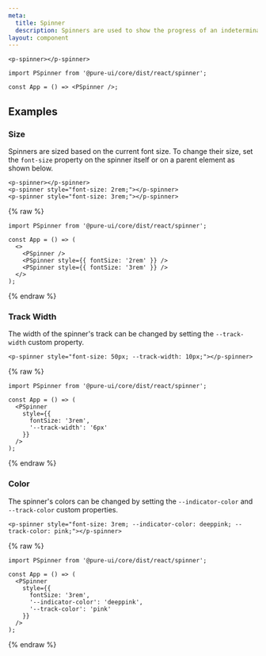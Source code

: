 ```yaml
---
meta:
  title: Spinner
  description: Spinners are used to show the progress of an indeterminate operation.
layout: component
---
```


```html:preview
<p-spinner></p-spinner>
```

```jsx:react
import PSpinner from '@pure-ui/core/dist/react/spinner';

const App = () => <PSpinner />;
```

## Examples

### Size

Spinners are sized based on the current font size. To change their size, set the `font-size` property on the spinner itself or on a parent element as shown below.

```html:preview
<p-spinner></p-spinner>
<p-spinner style="font-size: 2rem;"></p-spinner>
<p-spinner style="font-size: 3rem;"></p-spinner>
```

{% raw %}

```jsx:react
import PSpinner from '@pure-ui/core/dist/react/spinner';

const App = () => (
  <>
    <PSpinner />
    <PSpinner style={{ fontSize: '2rem' }} />
    <PSpinner style={{ fontSize: '3rem' }} />
  </>
);
```

{% endraw %}

### Track Width

The width of the spinner's track can be changed by setting the `--track-width` custom property.

```html:preview
<p-spinner style="font-size: 50px; --track-width: 10px;"></p-spinner>
```

{% raw %}

```jsx:react
import PSpinner from '@pure-ui/core/dist/react/spinner';

const App = () => (
  <PSpinner
    style={{
      fontSize: '3rem',
      '--track-width': '6px'
    }}
  />
);
```

{% endraw %}

### Color

The spinner's colors can be changed by setting the `--indicator-color` and `--track-color` custom properties.

```html:preview
<p-spinner style="font-size: 3rem; --indicator-color: deeppink; --track-color: pink;"></p-spinner>
```

{% raw %}

```jsx:react
import PSpinner from '@pure-ui/core/dist/react/spinner';

const App = () => (
  <PSpinner
    style={{
      fontSize: '3rem',
      '--indicator-color': 'deeppink',
      '--track-color': 'pink'
    }}
  />
);
```

{% endraw %}
